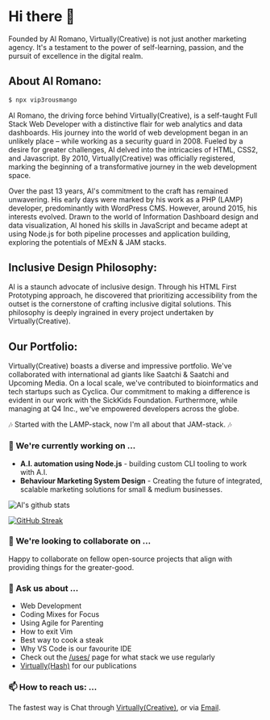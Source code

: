 # Hi there 👋

Founded by Al Romano, Virtually(Creative) is not just another marketing agency. It's a testament to the power of self-learning, passion, and the pursuit of excellence in the digital realm.

## About Al Romano:

```bash
$ npx vip3rousmango
```

Al Romano, the driving force behind Virtually(Creative), is a self-taught Full Stack Web Developer with a distinctive flair for web analytics and data dashboards. His journey into the world of web development began in an unlikely place – while working as a security guard in 2008. Fueled by a desire for greater challenges, Al delved into the intricacies of HTML, CSS2, and Javascript. By 2010, Virtually(Creative) was officially registered, marking the beginning of a transformative journey in the web development space.

Over the past 13 years, Al's commitment to the craft has remained unwavering. His early days were marked by his work as a PHP (LAMP) developer, predominantly with WordPress CMS. However, around 2015, his interests evolved. Drawn to the world of Information Dashboard design and data visualization, Al honed his skills in JavaScript and became adept at using Node.js for both pipeline processes and application building, exploring the potentials of MExN & JAM stacks.

## Inclusive Design Philosophy:

Al is a staunch advocate of inclusive design. Through his HTML First Prototyping approach, he discovered that prioritizing accessibility from the outset is the cornerstone of crafting inclusive digital solutions. This philosophy is deeply ingrained in every project undertaken by Virtually(Creative).

## Our Portfolio:

Virtually(Creative) boasts a diverse and impressive portfolio. We've collaborated with international ad giants like Saatchi & Saatchi and Upcoming Media. On a local scale, we've contributed to bioinformatics and tech startups such as Cyclica. Our commitment to making a difference is evident in our work with the SickKids Foundation. Furthermore, while managing at Q4 Inc., we've empowered developers across the globe.

:notes: Started with the LAMP-stack, now I'm all about that JAM-stack. :notes:

### 🔭 We're currently working on ...

-   **A.I. automation using Node.js** - building custom CLI tooling to work with A.I.
-   **Behaviour Marketing System Design** - Creating the future of integrated, scalable marketing solutions for small & medium businesses.

![Al's github stats](https://github-readme-stats.vercel.app/api?username=vip3rousmango&hide=["issues"]&show_icons=true)

[![GitHub Streak](https://streak-stats.demolab.com/?user=vip3rousmango)](https://git.io/streak-stats)

### 👯 We're looking to collaborate on ...

Happy to collaborate on fellow open-source projects that align with providing things for the greater-good.

### 💬 Ask us about ...

-   Web Development
-   Coding Mixes for Focus
-   Using Agile for Parenting
-   How to exit Vim
-   Best way to cook a steak
-   Why VS Code is our favourite IDE
-   Check out the [/uses/](https://virtuallycreative.ca/uses/) page for what stack we use regularly
-   [Virtually(Hash)](https://hash.virtuallycreative.ca) for our publications

### 📫 How to reach us: ...

The fastest way is Chat through [Virtually(Creative)](https://virtuallycreative.ca), or via [Email](mailto:alexander@virtuallycreative.ca).

<!--
**profiles/README.md** is a ✨ _special_ ✨ repository because its `README.md` (this file) appears on your GitHub profile.

Here are some ideas to get you started:
-->
